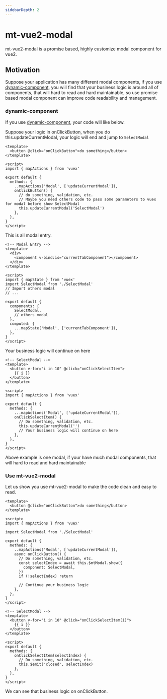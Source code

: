 ```yaml
---
sidebarDepth: 2
---
```


# mt-vue2-modal

mt-vue2-modal is a promise based, highly customize modal component for vue2.

## Motivation

Suppose your application has many different modal components, if you use [dynamic-component](https://vuejs.org/v2/guide/components-dynamic-async.html), you will find that your business logic is around all of components, that will hard to read and hard maintainable, so use promise based modal component can improve code readability and management.

### dynamic-component

If you use [dynamic-component](https://vuejs.org/v2/guide/components-dynamic-async.html), your code will like below.

Suppose your logic in onClickButton, when you do this.updateCurrentModal, your logic will end and jump to `SelectModal`

```vue
<template>
  <button @click="onClickButton">do something</button>
</template>

<script>
import { mapActions } from 'vuex'

export default {
  methods: {
    ..mapActions('Modal', ['updateCurrentModal']),
    onClickButton() {
      // do something, validation, etc.
      // Maybe you need others code to pass some parameters to vuex for modal before show SelectModal
      this.updateCurrentModal('SelectModal')
    },
  },
}
</script>
```

This is all modal entry.

```vue
<!-- Modal Entry -->
<template>
  <div>
    <component v-bind:is="currentTabComponent"></component>
  </div>
</template>

<script>
import { mapState } from 'vuex'
import SelectModal from './SelectModal'
// Import others modal
// ...

export default {
  components: {
    SelectModal,
    // others modal
  },
  computed: {
    ...mapState('Modal', ['currentTabComponent']),
  },
}
</script>
```

Your business logic will continue on here

```vue
<!-- SelectModal -->
<template>
  <button v-for="i in 10" @click="onClickSelectItem">
    {{ i }}
  </button>
</template>

<script>
import { mapActions } from 'vuex'

export default {
  methods: {
    ...mapActions('Modal', ['updateCurrentModal']),
    onClickSelectItem() {
      // Do something, validation, etc.
      this.updateCurrentModal('')
      // Your business logic will continue on here
    },
  },
}
</script>
```

Above example is one modal, if your have much modal components, that will hard to read and hard maintainable

### Use mt-vue2-modal

Let us show you use mt-vue2-modal to make the code clean and easy to read.

```vue
<template>
  <button @click="onClickButton">do something</button>
</template>

<script>
import { mapActions } from 'vuex'

import SelectModal from './SelectModal'

export default {
  methods: {
    ..mapActions('Modal', ['updateCurrentModal']),
    async onClickButton() {
      // Do something, validation, etc.
      const selectIndex = await this.$mtModal.show({
        component: SelectModal,
      })
      if (!selectIndex) return

      // Continue your business logic
    },
  },
}
</script>
```

```vue
<!-- SelectModal -->
<template>
  <button v-for="i in 10" @click="onClickSelectItem(i)">
    {{ i }}
  </button>
</template>

<script>
export default {
  methods: {
    onClickSelectItem(selectIndex) {
      // Do something, validation, etc.
      this.$emit('closed', selectIndex)
    },
  },
}
</script>
```

We can see that business logic on onClickButton.
